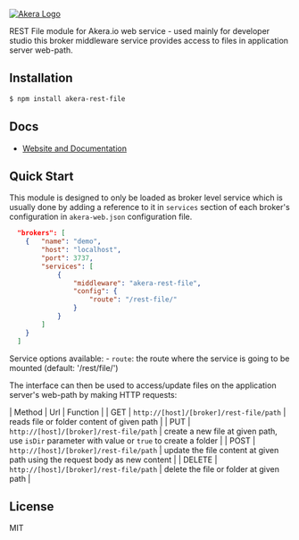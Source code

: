 [![Akera Logo](http://akera.io/logo.png)](http://akera.io/)

  REST File module for Akera.io web service - used mainly for developer studio this 
  broker middleware service provides access to files in application server web-path.
  
## Installation

```bash
$ npm install akera-rest-file
```

## Docs

  * [Website and Documentation](http://akera.io/)

## Quick Start

  This module is designed to only be loaded as broker level service which 
  is usually done by adding a reference to it in `services` section of 
  each broker's configuration in `akera-web.json` configuration file.
   
```json
  "brokers": [
  	{	"name": "demo",
  		"host": "localhost",
		"port": 3737,
		"services": [
			{ 
				"middleware": "akera-rest-file",
				"config": {
					"route": "/rest-file/"
				}
			}
		]
	}
  ]
```
  
  Service options available:
	- `route`: the route where the service is going to be mounted (default: '/rest/file/')
  
  The interface can then be used to access/update files on the application server's web-path by making 
  HTTP requests: 

| Method | Url                                     | Function |
| GET    | `http://[host]/[broker]/rest-file/path` | reads file or folder content of given path |
| PUT    | `http://[host]/[broker]/rest-file/path` | create a new file at given path, use `isDir` parameter with value or `true` to create a folder |
| POST   | `http://[host]/[broker]/rest-file/path` | update the file content at given path using the request body as new content |
| DELETE | `http://[host]/[broker]/rest-file/path` | delete the file or folder at given path |
 
## License
	
MIT 
